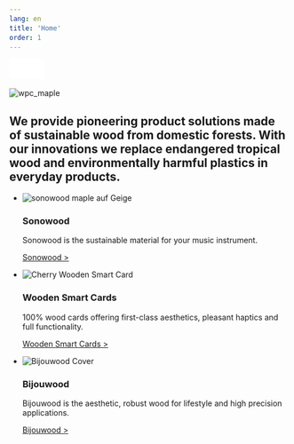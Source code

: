 ```yaml
---
lang: en
title: 'Home'
order: 1
---
```


<div class="full-width-kenburns">
<div class="wrap-bg-image">

![arrow down](/assets/images/arrow-d-white.svg)

</div>
<img src="/assets/images/Home_Cover_Tropical_Wood_Tropenholz_Ersatz_Replacement_Alternative_Sonowood_Swiss_Schweiz_Ebony_Ebenholz_Rosewood_Grenadill_Swiss_Wood_Solutions_Climate_Change.jpg"
  srcset="/assets/images/Home_Cover_Tropical_Wood_Tropenholz_Ersatz_Replacement_Alternative_Sonowood_Swiss_Schweiz_Ebony_Ebenholz_Rosewood_Grenadill_Swiss_Wood_Solutions_Climate_Change.jpg" alt="wpc_maple">
</div>

<div class="full-width-red">
<div class="wrap">

  ## We provide pioneering product solutions made of sustainable wood from domestic forests. With our innovations we replace endangered tropical wood and environmentally harmful plastics in everyday products.

</div>
</div>

<div class="full-width">
<div class="wrap">
  
- <img src="/assets/images/Home1Geige.jpg"
    srcset="/assets/images/Home1Geige.jpg" alt="sonowood maple auf Geige">

  ### Sonowood 

  Sonowood is the sustainable material for your music instrument.

  <a class="btn -red" href="/en/sonowood/index">Sonowood ></a>

- <img src="/assets/images/WSC_square.jpg"
    srcset="/assets/images/WSC_square.jpg" alt="Cherry Wooden Smart Card">

  ### Wooden Smart Cards

  100% wood cards offering first-class aesthetics, pleasant haptics and full functionality.

  <a class="btn -red" href="/en/WSC">Wooden Smart Cards ></a>
  
- <img src="/assets/images/ALPAcover.jpg"
    srcset="/assets/images/ALPAcover.jpg" alt="Bijouwood Cover">

  ### Bijouwood

  Bijouwood is the aesthetic, robust wood for lifestyle and high precision applications.

  <a class="btn -red" href="/en/bijouwood">Bijouwood ></a>

</div>
</div>

